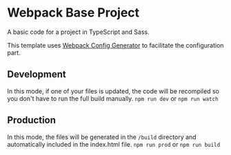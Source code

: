 # Webpack Base Project
A basic code for a project in TypeScript and Sass.

This template uses [Webpack Config Generator](https://github.com/MorganCaron/webpack-config-generator) to facilitate the configuration part.

## Development
In this mode, if one of your files is updated, the code will be recompiled so you don't have to run the full build manually.
`npm run dev`
or
`npm run watch`

## Production
In this mode, the files will be generated in the `/build` directory and automatically included in the index.html file.
`npm run prod`
or
`npm run build`
